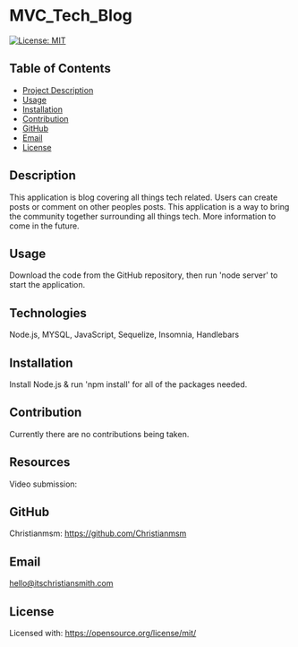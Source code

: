 # MVC_Tech_Blog


[![License: MIT](https://img.shields.io/badge/License-MIT-yellow.svg)](https://opensource.org/licenses/MIT)

 ## Table of Contents
 - [Project Description](#Description)
 - [Usage](#Usage)
 - [Installation](#Installation)
 - [Contribution](#Contribution)
 - [GitHub](#GitHub)
 - [Email](#Email)
 - [License](#License)
  
## Description
This application is blog covering all things tech related. Users can create posts or comment on other peoples posts. This application is a way to bring the community together surrounding all things tech.
More information to come in the future.

## Usage
Download the code from the GitHub repository, then run 'node server' to start the application.

## Technologies
Node.js, MYSQL, JavaScript, Sequelize, Insomnia, Handlebars

## Installation
Install Node.js & run 'npm  install' for all of the packages needed.

## Contribution
Currently there are no contributions being taken.

## Resources
Video submission:


## GitHub
Christianmsm: https://github.com/Christianmsm
## Email
hello@itschristiansmith.com
## License
Licensed with: https://opensource.org/license/mit/